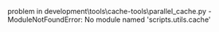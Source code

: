 problem in development\tools\cache-tools\parallel_cache.py - ModuleNotFoundError: No module named 'scripts.utils.cache'
